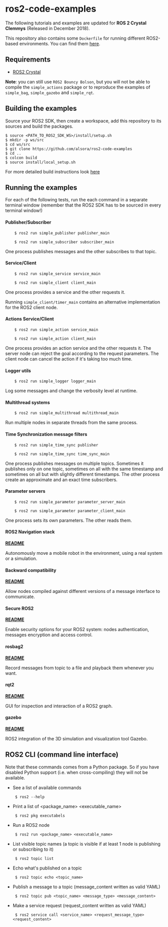 # ros2-code-examples

The following tutorials and examples are updated for **ROS 2 Crystal Clemmys** (Released in December 2018).

This repository also contains some `Dockerfile` for running different ROS2-based environments.
You can find them [here](docker).

## Requirements

 - [ROS2 Crystal](https://index.ros.org/doc/ros2/Installation/)


**Note**: you can still use `ROS2 Bouncy Bolson`, but you will not be able to compile the `simple_actions` package or to reproduce the examples of `simple_bag`, `simple_gazebo` and `simple_rqt`.


## Building the examples

Source your ROS2 SDK, then create a workspace, add this repository to its sources and build the packages.

    $ source <PATH_TO_ROS2_SDK_WS>/install/setup.sh
    $ mkdir -p ws/src
    $ cd ws/src
    $ git clone https://github.com/alsora/ros2-code-examples
    $ cd ..
    $ colcon build
    $ source install/local_setup.sh

For more detailed build instructions look [here](build_ros2_packages.md)


## Running the examples

For each of the following tests, run the each command in a separate terminal window (remember that the ROS2 SDK has to be sourced in every terminal window!)


#### Publisher/Subscriber
```
    $ ros2 run simple_publisher publisher_main
```
```
    $ ros2 run simple_subscriber subscriber_main
```
One process publishes messages and the other subscribes to that topic.


#### Service/Client
```
    $ ros2 run simple_service service_main
```
```
    $ ros2 run simple_client client_main
```

One process provides a service and the other requests it.

Running  `simple_client/timer_main` contains an alternative implementation for the ROS2 client node.

#### Actions Service/Client
```
    $ ros2 run simple_action service_main
```
```
    $ ros2 run simple_action client_main
```

One process provides an action service and the other requests it.
The server node can reject the goal according to the request parameters.
The client node can cancel the action if it's taking too much time.

#### Logger utils
```
    $ ros2 run simple_logger logger_main
```

Log some messages and change the verbosity level at runtime.


#### Multithread systems
```
    $ ros2 run simple_multithread multithread_main
```

Run multiple nodes in separate threads from the same process.


#### Time Synchronization message filters
```
    $ ros2 run simple_time_sync publisher
```
```
    $ ros2 run simple_time_sync time_sync_main
```
One process publishes messages on multiple topics. Sometimes it publishes only on one topic, sometimes on all with the same timestamp and sometimes on all but with slightly different timestamps.
The other process create an approximate and an exact time subscribers.


#### Parameter servers
```
    $ ros2 run simple_parameter parameter_server_main
```
```
    $ ros2 run simple_parameter parameter_client_main
```

One process sets its own parameters. The other reads them.

#### ROS2 Navigation stack

[**README**](simple_navigation)

Autonomously move a mobile robot in the environment, using a real system or a simulation.

#### Backward compatibility

[**README**](simple_backward_compatible)

Allow nodes compiled against different versions of a message interface to communicate.


#### Secure ROS2

[**README**](simple_security)

Enable security options for your ROS2 system: nodes authentication, messages encryption and access control.


#### rosbag2

[**README**](simple_bag)

Record messages from topic to a file and playback them whenever you want.


#### rqt2

[**README**](simple_rqt)

GUI for inspection and interaction of a ROS2 graph.


#### gazebo

[**README**](simple_gazebo)

ROS2 integration of the 3D simulation and visualization tool Gazebo.


## ROS2 CLI (command line interface)

Note that these commands comes from a Python package. So if you have disabled Python support (i.e. when cross-compiling) they will not be available.

 - See a list of available commands

        $ ros2 --help

 - Print a list of <package_name> <executable_name>

        $ ros2 pkg executabels

 - Run a ROS2 node

        $ ros2 run <package_name> <executable_name>

 - List visible topic names (a topic is visible if at least 1 node is publishing or subscribing to it)

        $ ros2 topic list

 - Echo what's published on a topic

        $ ros2 topic echo <topic_name>

 - Publish a message to a topic (message_content written as valid YAML)

        $ ros2 topic pub <topic_name> <message_type> <message_content>

 - Make a service request (request_content written as valid YAML)

        $ ros2 service call <service_name> <request_message_type> <request_content>

